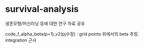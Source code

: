 # survival-analysis

생존모형/머신러닝 등에 대한 연구 자료 공유

code_f_alpha_beta(p=1)_v2(pj수정) : grid points 위에서의 beta 추정. integration 근사
